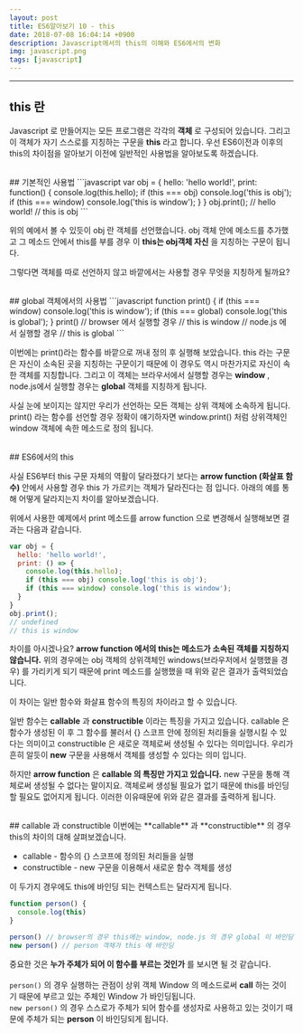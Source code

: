 ```yaml
---
layout: post
title: ES6알아보기 10 - this
date: 2018-07-08 16:04:14 +0900
description: Javascript에서의 this의 이해와 ES6에서의 변화
img: javascript.png
tags: [javascript]
---
```

------------------------------------------------
## this 란
Javascript 로 만들어지는 모든 프로그램은 각각의 **객체** 로 구성되어 있습니다. 그리고 이 객체가 자기 스스로를 지칭하는 구문을 **this** 라고 합니다. 우선 ES6이전과 이후의 this의 차이점을 알아보기 이전에 일반적인 사용법을 알아보도록 하겠습니다.

<br/>
## 기본적인 사용법
```javascript
var obj = {
  hello: 'hello world!',
  print: function() {
    console.log(this.hello);
    if (this === obj) console.log('this is obj');
    if (this === window) console.log('this is window');
  }
}
obj.print();
// hello world!
// this is obj
```

위의 예에서 볼 수 있듯이 obj 란 객체를 선언했습니다. obj 객체 안에 메소드를 추가했고 그 메소드 안에서 this를 부를 경우 이 **this는 obj객체 자신** 을 지칭하는 구문이 됩니다.

그렇다면 객체를 따로 선언하지 않고 바깥에서는 사용할 경우 무엇을 지칭하게 될까요?

<br/>
## global 객체에서의 사용법
```javascript
function print() {
  if (this === window) console.log('this is window');
  if (this === global) console.log('this is global');
}
print()
// browser 에서 실행할 경우 // this is window
// node.js 에서 실행할 경우 // this is global
```

이번에는 print()라는 함수를 바깥으로 꺼내 정의 후 실행해 보았습니다. this 라는 구문은 자신이 소속된 곳을 지칭하는 구문이기 때문에 이 경우도 역시 마찬가지로 자신이 속한 객체를 지칭합니다. 그리고 이 객체는 브라우서에서 실행할 경우는 **window** , node.js에서 실행할 경우는 **global** 객체를 지칭하게 됩니다.

사실 눈에 보이지는 않지만 우리가 선언하는 모든 객체는 상위 객체에 소속하게 됩니다. print() 라는 함수를 선언할 경우 정확이 얘기하자면 window.print() 처럼 상위객체인 window 객체에 속한 메소드로 정의 됩니다.

<br/>
## ES6에서의 this

사실 ES6부터 this 구문 자체의 역활이 달라졌다기 보다는 **arrow function (화살표 함수)** 안에서 사용할 경우 this 가 가르키는 객체가 달라진다는 점 입니다. 아래의 예를 통해 어떻게 달라지는지 차이를 알아보겠습니다.

위에서 사용한 예제에서 print 메소드를 arrow function 으로 변경해서 실행해보면 결과는 다음과 같습니다.
```javascript
var obj = {
  hello: 'hello world!',
  print: () => {
    console.log(this.hello);
    if (this === obj) console.log('this is obj');
    if (this === window) console.log('this is window');
  }
}
obj.print();
// undefined
// this is window
```

차이를 아시겠나요? **arrow function 에서의 this는 메소드가 소속된 객체를 지칭하지 않습니다.** 위의 경우에는 obj 객체의 상위객체인 windows(브라우저에서 실행했을 경우) 를 가리키게 되기 때문에 print 메소드를 실행했을 때 위와 같은 결과가 출력되었습니다.

이 차이는 일반 함수와 화살표 함수의 특징의 차이라고 할 수 있습니다.

일반 함수는 **callable** 과 **constructible** 이라는 특징을 가지고 있습니다. callable 은 함수가 생성된 이 후 그 함수를 불러서 {} 스코프 안에 정의된 처리들을 실행시킬 수 있다는 의미이고 constructible 은 새로운 객체로써 생성될 수 있다는 의미입니다. 우리가 흔히 알듯이 **new** 구문을 사용해서 객체를 생성할 수 있다는 의미 입니다.

하지만 **arrow function** 은 **callable 의 특징만 가지고 있습니다.** new 구문을 통해 객체로써 생성될 수 없다는 말이지요. 객체로써 생성될 필요가 없기 때문에 this를 바인딩 할 필요도 없어지게 됩니다. 이러한 이유때문에 위와 같은 결과를 출력하게 됩니다.

<br/>
## callable 과 constructible
이번에는 **callable** 과 **constructible** 의 경우 this의 차이의 대해 살펴보겠습니다.

- callable - 함수의 {} 스코프에 정의된 처리들을 실행
- constructible - new 구문을 이용해서 새로운 함수 객체를 생성

이 두가지 경우에도 this에 바인딩 되는 컨텍스트는 달라지게 됩니다.

```javascript
function person() {
  console.log(this)
}

person() // browser의 경우 this에는 window, node.js 의 경우 global 이 바인딩
new person() // person 객채가 this 에 바인딩
```

중요한 것은 **누가 주체가 되어 이 함수를 부르는 것인가** 를 보시면 될 것 같습니다.<br/>
<br/>
`person()` 의 경우 실행하는 관점이 상위 객체 Window 의 메소드로써 **call** 하는 것이기 때문에 부르고 있는 주체인 Window 가 바인딩됩니다.<br/>
`new person()` 의 경우 스스로가 주체가 되어 함수를 생성자로 사용하고 있는 것이기 때문에 주체가 되는 **person** 이 바인딩되게 됩니다.
